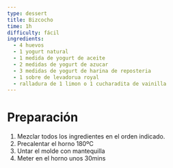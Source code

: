 ```yaml
---
type: dessert
title: Bizcocho
time: 1h
difficulty: fácil
ingredients:
  - 4 huevos
  - 1 yogurt natural
  - 1 medida de yogurt de aceite
  - 2 medidas de yogurt de azucar
  - 3 medidas de yogurt de harina de reposteria
  - 1 sobre de levadorua royal
  - ralladura de 1 limon o 1 cucharadita de vainilla
---
```


# Preparación

1. Mezclar todos los ingredientes en el orden indicado.
1. Precalentar el horno 180ºC
1. Untar el molde con mantequilla
1. Meter en el horno unos 30mins
